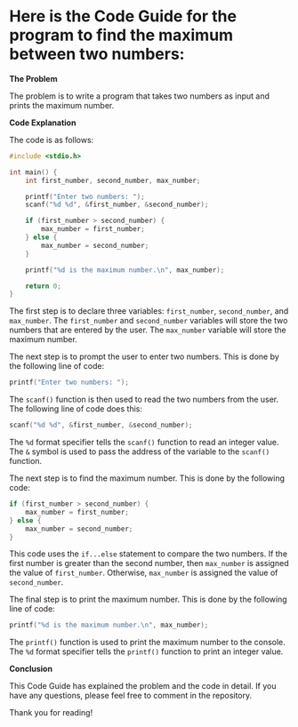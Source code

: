 # Here is the Code Guide for the program to find the maximum between two numbers:

**The Problem**

The problem is to write a program that takes two numbers as input and prints the maximum number.

**Code Explanation**

The code is as follows:

```c
#include <stdio.h>

int main() {
    int first_number, second_number, max_number;

    printf("Enter two numbers: ");
    scanf("%d %d", &first_number, &second_number);

    if (first_number > second_number) {
        max_number = first_number;
    } else {
        max_number = second_number;
    }

    printf("%d is the maximum number.\n", max_number);

    return 0;
}
```

The first step is to declare three variables: `first_number`, `second_number`, and `max_number`. The `first_number` and `second_number` variables will store the two numbers that are entered by the user. The `max_number` variable will store the maximum number.

The next step is to prompt the user to enter two numbers. This is done by the following line of code:

```c
printf("Enter two numbers: ");
```

The `scanf()` function is then used to read the two numbers from the user. The following line of code does this:

```c
scanf("%d %d", &first_number, &second_number);
```

The `%d` format specifier tells the `scanf()` function to read an integer value. The `&` symbol is used to pass the address of the variable to the `scanf()` function.

The next step is to find the maximum number. This is done by the following code:

```c
if (first_number > second_number) {
    max_number = first_number;
} else {
    max_number = second_number;
}
```

This code uses the `if...else` statement to compare the two numbers. If the first number is greater than the second number, then `max_number` is assigned the value of `first_number`. Otherwise, `max_number` is assigned the value of `second_number`.

The final step is to print the maximum number. This is done by the following line of code:

```c
printf("%d is the maximum number.\n", max_number);
```

The `printf()` function is used to print the maximum number to the console. The `%d` format specifier tells the `printf()` function to print an integer value.

**Conclusion**

This Code Guide has explained the problem and the code in detail. If you have any questions, please feel free to comment in the repository.

Thank you for reading!